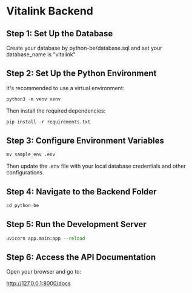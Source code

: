 # Vitalink Backend
## Step 1: Set Up the Database
Create your database by python-be/database.sql and set your database_name is "vitalink"
## Step 2:  Set Up the Python Environment
It's recommended to use a virtual environment:
```python
python3 -m venv venv
```

Then install the required dependencies:
```python
pip install -r requirements.txt
```

## Step 3: Configure Environment Variables
```python
mv sample_env .env
```

Then update the .env file with your local database credentials and other configurations.

## Step 4: Navigate to the Backend Folder
```python
cd python-be
```

## Step 5: Run the Development Server
```python
uvicorn app.main:app --reload
```

## Step 6: Access the API Documentation
Open your browser and go to:

http://127.0.0.1:8000/docs

